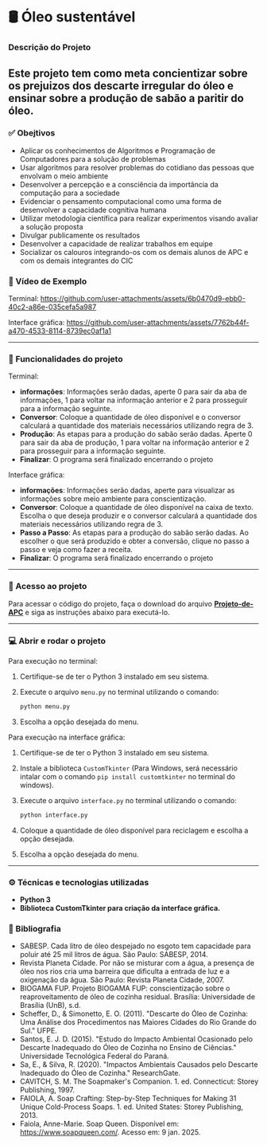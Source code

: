 # 🛢️ Óleo sustentável

### Descrição do Projeto

Este projeto tem como meta concientizar sobre os prejuizos dos descarte irregular do óleo e ensinar sobre a produção de sabão a paritir do óleo.
---
### ✅ Obejtivos
- Aplicar os conhecimentos de Algoritmos e Programação de Computadores para a solução de problemas
- Usar algoritmos para resolver problemas do cotidiano das pessoas que envolvam o meio ambiente
- Desenvolver a percepção e a consciência da importância da computação para a sociedade 
- Evidenciar o pensamento computacional como uma forma de desenvolver a capacidade cognitiva humana
- Utilizar metodologia científica para realizar experimentos visando avaliar a solução proposta
- Divulgar publicamente os resultados
- Desenvolver a capacidade de realizar trabalhos em equipe
- Socializar os calouros integrando-os com os demais alunos de APC e com os demais integrantes do CIC


### 🎥 Vídeo de Exemplo
Terminal:
https://github.com/user-attachments/assets/6b0470d9-ebb0-40c2-a86e-035cefa5a987





Interface gráfica:
https://github.com/user-attachments/assets/7762b44f-a470-4533-8114-8739ec0af1a1


---

### 🎲 Funcionalidades do projeto

Terminal:
- **informações**: Informações serão dadas, aperte 0 para sair da aba de informações, 1 para voltar na informação anterior e 2 para prosseguir para a informação seguinte.
- **Conversor**: Coloque a quantidade de óleo disponível e o conversor calculará a quantidade dos materiais necessários utilizando regra de 3.
- **Produção**: As etapas para a produção do sabão serão dadas. Aperte 0 para sair da aba de produção, 1 para voltar na informação anterior e 2 para prosseguir para a informação seguinte.
- **Finalizar**: O programa será finalizado encerrando o projeto

Interface gráfica:
- **informações**: Informações serão dadas, aperte para visualizar as informações sobre meio ambiente para conscientização.
- **Conversor**: Coloque a quantidade de óleo disponível na caixa de texto. Escolha o que deseja produzir e o conversor calculará a quantidade dos materiais necessários utilizando regra de 3.
- **Passo a Passo**: As etapas para a produção do sabão serão dadas. Ao escolher o que será produzido e obter a conversão, clique no passo a passo e veja como fazer a receita.
- **Finalizar**: O programa será finalizado encerrando o projeto
---

### 📁 Acesso ao projeto

Para acessar o código do projeto, faça o download do arquivo [**Projeto-de-APC**](https://github.com/KallebeLisboa/Projeto-De-APC)  e siga as instruções abaixo para executá-lo.

---

### 💻 Abrir e rodar o projeto
Para execução no terminal: 
1. Certifique-se de ter o Python 3 instalado em seu sistema.
2. Execute o arquivo `menu.py` no terminal utilizando o comando:

   ```bash
   python menu.py
   ```

3. Escolha a opção desejada do menu.

Para execução na interface gráfica: 
1. Certifique-se de ter o Python 3 instalado em seu sistema.
2. Instale a biblioteca `CustomTkinter` (Para Windows, será necessário intalar com o comando `pip install customtkinter` no terminal do windows).
3. Execute o arquivo `interface.py` no terminal utilizando o comando:

   ```bash
   python interface.py
   ```

4. Coloque a quantidade de óleo disponível para reciclagem e escolha a opção desejada.
5. Escolha a opção desejada do menu.
---

### ⚙️ Técnicas e tecnologias utilizadas

- **Python 3**
- **Biblioteca CustomTkinter para criação da interface gráfica.**

### 📖 Bibliografia 

- SABESP. Cada litro de óleo despejado no esgoto tem capacidade para poluir até 25 mil litros de água. São Paulo: SABESP, 2014.
- Revista Planeta Cidade. Por não se misturar com a água, a presença de óleo nos rios cria uma barreira que dificulta a entrada de luz e a oxigenação da água. São Paulo: Revista Planeta Cidade, 2007.
- BIOGAMA FUP. Projeto BIOGAMA FUP: conscientização sobre o reaproveitamento de óleo de cozinha residual. Brasília: Universidade de Brasília (UnB), s.d.
- Scheffer, D., & Simonetto, E. O. (2011). "Descarte do Óleo de Cozinha: Uma Análise dos Procedimentos nas Maiores Cidades do Rio Grande do Sul." UFPE.
- Santos, E. J. D. (2015). "Estudo do Impacto Ambiental Ocasionado pelo Descarte Inadequado do Óleo de Cozinha no Ensino de Ciências." Universidade Tecnológica Federal do Paraná.
- Sa, E., & Silva, R. (2020). "Impactos Ambientais Causados pelo Descarte Inadequado do Óleo de Cozinha." ResearchGate.
- CAVITCH, S. M. The Soapmaker's Companion. 1. ed. Connecticut: Storey Publishing, 1997.
- FAIOLA, A. Soap Crafting: Step-by-Step Techniques for Making 31 Unique Cold-Process Soaps. 1. ed. United States: Storey Publishing, 2013.
- Faiola, Anne-Marie. Soap Queen. Disponível em: <https://www.soapqueen.com/>. Acesso em: 9 jan. 2025.
